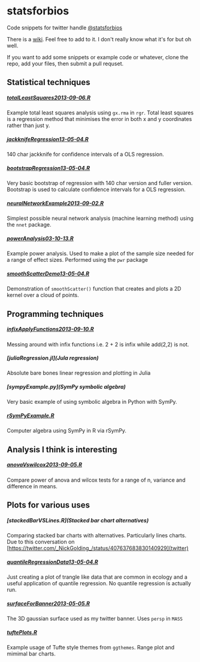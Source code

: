 statsforbios
============

Code snippets for twitter handle [@statsforbios](www.twitter.com/statsforbios)

There is a [wiki](https://github.com/timcdlucas/statsforbios/wiki). Feel free to add to it. I don't really know what it's for but oh well.

If you want to add some snippets or example code or whatever, clone the repo, add your files, then submit a pull requset. 


## Statistical techniques



##### [totalLeastSquares2013-09-06.R](totalLeastSquares2013-09-06.R)
Example total least squares analysis using `gx.rma` in `rgr`. Total least squares is a regression method that minimises the error in both x and y coordinates rather than just y. 


##### [jackknifeRegression13-05-04.R](jackknifeRegression13-05-04.R) 	
140 char jackknife for confidence intervals of a OLS regression. 

##### [bootstrapRegression13-05-04.R](bootstrapRegression13-05-04.R) 	
Very basic bootstrap of regression with 140 char version and fuller version. Bootstrap is used to calculate confidence intervals for a OLS regression.

##### [neuralNetworkExample2013-09-02.R](neuralNetworkExample2013-09-02.R)	
Simplest possible neural network analysis (machine learning method) using the `nnet` package.

##### [powerAnalysis03-10-13.R](powerAnalysis03-10-13.R) 	
Example power analysis. Used to make a plot of the sample size needed for a range of effect sizes. Performed using the `pwr` package


##### [smoothScatterDemo13-05-04.R](smoothScatterDemo13-05-04.R) 
Demonstration of `smoothScatter()` function that creates and plots a 2D kernel over a cloud of points.

  
  
  
## Programming techniques


##### [infixApplyFunctions2013-09-10.R](infixApplyFunctions2013-09-10.R) 
Messing around with infix functions i.e. 2 + 2 is infix while add(2,2) is not. 
  

##### [juliaRegression.jl](Jula regression)
Absolute bare bones linear regression and plotting in Julia

##### [sympyExample.py](SymPy symbolic algebra)
Very basic example of using symbolic algebra in Python with SymPy.

##### [rSymPyExample.R](rSymPyExample)
Computer algebra using SymPy in R via rSymPy.
  
  

## Analysis I think is interesting

##### [anovaVswilcox2013-09-05.R](anovaVswilcox2013-09-05.R) 	
Compare power of anova and wilcox tests for a range of n, variance and difference in means.

  
  
  
  

## Plots for various uses 

##### [stackedBarVSLines.R](Stacked bar chart alternatives)
Comparing stacked bar charts with alternatives. Particularly lines charts. Due to this conversation on [https://twitter.com/_NickGolding_/status/407637683830140929](twitter)

##### [quantileRegressionData13-05-04.R](quantileRegressionData13-05-04.R) 	
Just creating a plot of trangle like data that are common in ecology and a useful application of quantile regression. No quantile regression is actually run.

##### [surfaceForBanner2013-05-05.R](surfaceForBanner2013-05-05.R) 	
The 3D gaussian surface used as my twitter banner. Uses `persp` in `MASS`

##### [tuftePlots.R](tuftePlots.R)
Example usage of Tufte style themes from `ggthemes`. Range plot and mimimal bar charts.



